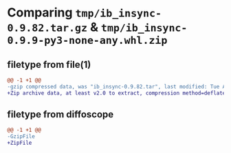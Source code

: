 # Comparing `tmp/ib_insync-0.9.82.tar.gz` & `tmp/ib_insync-0.9.9-py3-none-any.whl.zip`

## filetype from file(1)

```diff
@@ -1 +1 @@
-gzip compressed data, was "ib_insync-0.9.82.tar", last modified: Tue Apr 25 13:17:10 2023, max compression
+Zip archive data, at least v2.0 to extract, compression method=deflate
```

## filetype from diffoscope

```diff
@@ -1 +1 @@
-GzipFile
+ZipFile
```

